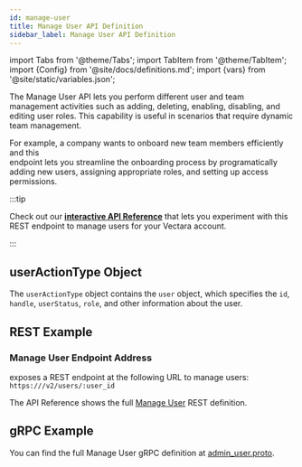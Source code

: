 ```yaml
---
id: manage-user
title: Manage User API Definition
sidebar_label: Manage User API Definition
---
```


import Tabs from '@theme/Tabs';
import TabItem from '@theme/TabItem';
import {Config} from '@site/docs/definitions.md';
import {vars} from '@site/static/variables.json';

The Manage User API lets you perform different user and team management
activities such as adding, deleting, enabling, disabling, and editing user
roles. This capability is useful in scenarios that require dynamic team
management.

For example, a company wants to onboard new team members efficiently and this  
endpoint lets you streamline the onboarding process by programatically
adding new users, assigning appropriate roles, and setting up access
permissions.

:::tip

Check out our [**interactive API Reference**](/docs/rest-api/update-user) that lets
you experiment with this REST endpoint to manage users for your Vectara
account.

:::

## userActionType Object

The `userActionType` object contains the `user` object, which specifies the
`id`, `handle`, `userStatus`, `role`, and other information about the user.

## REST Example

### Manage User Endpoint Address

<Config v="names.product"/> exposes a REST endpoint at the following URL
to manage users:
<code>https://<Config v="domains.rest.indexing"/>/v2/users/:user_id</code>

The API Reference shows the full [Manage User](/docs/rest-api/update-user) REST definition.

## gRPC Example

You can find the full Manage User gRPC definition at [admin_user.proto](https://github.com/vectara/protos/blob/main/admin_user.proto).
